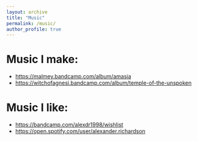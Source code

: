 ```yaml
---
layout: archive
title: "Music"
permalink: /music/
author_profile: true
---
```


# Music I make:

 * https://malmey.bandcamp.com/album/amasia
 * https://witchofagnesi.bandcamp.com/album/temple-of-the-unspoken
 
# Music I like:
 * https://bandcamp.com/alexdr1998/wishlist
 * https://open.spotify.com/user/alexander.richardson